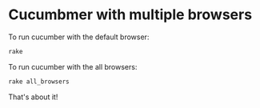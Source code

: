 # Cucumbmer with multiple browsers 

To run cucumber with the default browser:
```bash
rake
```

To run cucumber with the all browsers:
```bash
rake all_browsers
```

That's about it!
